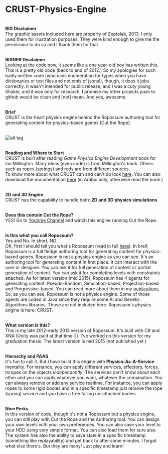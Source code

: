 # CRUST-Physics-Engine

<br/><strong>BIG Disclaimer</strong>
<br/>The graphic assets included here are property of Zeptolab, 2013. I only used them for illustration purposes. They were kind enough to give me the permission to do so and I thank them for that.


<br/><strong>BIGGER Disclaimer</strong>
<br/>Looking at the code now, it seems like a one year-old boy has written this. This is a pretty old code (back to end of 2012.) So my apologies for such badly written code (who uses enumeration for types when you have dictionaries or text files and not xmls of jsons!), though, it does it jobs correctly. It wasn't intended for public release, and I was a cuty young Shaker, and it was only for research. I promise my other projects push to github would be clean and [not] mean. And yes, awesome.


<br/><strong>Brief</strong>
<br/>CRUST is the heart physics engine behind the Ropossum authoring tool for generating content for physics-based games (Cut the Rope).

<br/>![alt tag](http://www.mohammadshaker.com/assets/img/projects/ropossum/8.jpg)


<br/><strong>Reading and Where to Start</strong>
<br/>CRUST is built after reading <i>Game Physics Engine Development</i> book for Ian Millington. Many ideas (even code) is from Millington's book. Others such as ropes (springs) and rods are from different sources.
<br/>To know more about what CRUST can and can't do look <a href="http://www.mohammadshaker.com/crust.html">here</a>. You can also download the documentation <a href="http://www.slideshare.net/ZGTRZGTR/vr-all">here</a> (in Arabic only, otherwise read the book.) 


<br/><strong>2D and 3D Engine</strong>
<br/>CRUST has the capability to handle both: <strong>2D and 3D physics simulations</strong>. 


<br/><strong>Does this contain Cut the Rope?</strong>
<br/>YES! Go to <a href="https://www.youtube.com/channel/UCvJUfadMoEaZNWdagdMyCRA">Youtube Channel</a> and watch this engine running Cut the Rope.

<br/><strong>Is this what you call Ropossum?</strong>
<br/>Yes and No. In short, NO.
<br/>OK, first I should tell you what's Ropossum (read in full <a href="http://www.mohammadshaker.com/ropossum.html">here</a>). In breif, Ropossum is a full fledge authoring tool for generating content for physics-based games. Ropossum is not a physics engine as you can see. It's an authoring tool for generating content in first place. It can interact with the user or designer. You can ask it for full generation of content or partial generation of content. You can ask it for completing levels with constraints attached. As for latest version (mid 2015), Ropossum has 4 agents for generating content: Pseudo-Random, Simulation-based, Projection-based and Progressive-based. You can read more about them in my <a href="http://www.mohammadshaker.com/publications.html">publications</a>.
<br/>So, as you can see, Ropossum is not a physics engine. Some of those agents are coded in Java since they require some AI and Genetic Algorithms libraries. Those are not included here. Ropossum's physics engine is here: CRUST.


<br/><strong>What version is this?</strong>
<br/>This is my late 2012-early 2013 version of Ropossum. It's built with C# and XNA (Unity was paid at that time :|). I've worked on this version for my graduation thesis. The latest version is mid 2015 (not published yet.)


<br/><strong>Hierarchy and PAAS</strong>
<br/>It's fun to call it. But I have build this engine with <strong>Physics-As-A-Service</strong> mentality. For instance, you can apply different services, effectors, forces, torques on the objects <i>independently</i>. The services don't know about each other and you can apply whatever you want, whatever the compination. You can always remove or add any service realtime. For instance, you can apply ropes to some rigid bodies and in a specific timestamp just remove the rope (spring) service and you have a free falling un-attached bodies. 


<br/><strong>Nice Perks</strong>
<br/>In this version of code, though it's not a Ropossum but a physics engine, you can still play with Cut the Rope and the Authoring tool. You can design your own levels with your own preferences. You can also save your level to your HDD using very simple format. You can also load them for sure also. The system has also the ability to save state in a specific timestamp (something like replayability) and get back to after some minutes. I forgot what else there's. But they are many! Just play and learn!
